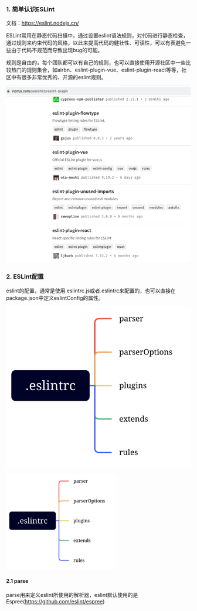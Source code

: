### 1. 简单认识ESLint

文档：https://eslint.nodejs.cn/

ESLint常用在静态代码扫描中，通过设置eslint语法规则，对代码进行静态检查，通过规则来约束代码的风格，以此来提高代码的健壮性、可读性，可以有表避免一些由于代码不规范而导致出现bug的可能。

规则是自由的，每个团队都可以有自己的规则，也可以直接使用开源社区中一些比较热门的规则集合，如airbn、eslint-plugin-vue、eslint-plugin-react等等，社区中有很多非常优秀的、开源的eslint规则。

![社区中优秀的开源eslint规则](./images/i9.png)

### 2. ESLint配置

eslint的配置，通常是使用.eslintrc.js或者.eslintrc来配置的，也可以直接在package.json中定义eslintConfig的属性。

![eslint主要配置](./images/i10.png)

<img src="./images/i10.png" width="300" />

#### 2.1 parse

parse用来定义eslint所使用的解析器，eslint默认使用的是Espree(https://github.com/eslint/espree)